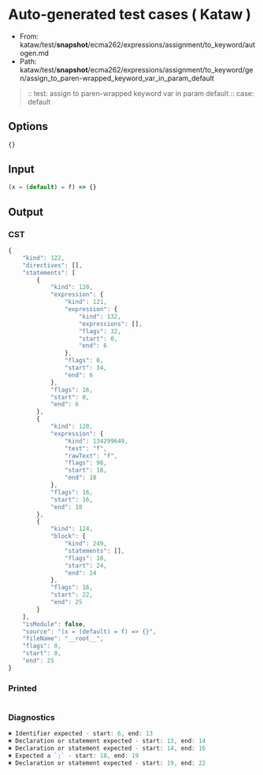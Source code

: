 # Auto-generated test cases ( Kataw )
- From: kataw/test/__snapshot__/ecma262/expressions/assignment/to_keyword/autogen.md
- Path: kataw/test/__snapshot__/ecma262/expressions/assignment/to_keyword/gen/assign_to_paren-wrapped_keyword_var_in_param_default
> :: test: assign to paren-wrapped keyword var in param default
> :: case: default
## Options

`````js
{}
`````
## Input

`````js
(x = (default) = f) => {}
`````
## Output

### CST

```javascript
{
    "kind": 122,
    "directives": [],
    "statements": [
        {
            "kind": 120,
            "expression": {
                "kind": 121,
                "expression": {
                    "kind": 132,
                    "expressions": [],
                    "flags": 32,
                    "start": 0,
                    "end": 6
                },
                "flags": 0,
                "start": 34,
                "end": 6
            },
            "flags": 16,
            "start": 0,
            "end": 6
        },
        {
            "kind": 120,
            "expression": {
                "kind": 134299649,
                "text": "f",
                "rawText": "f",
                "flags": 96,
                "start": 16,
                "end": 18
            },
            "flags": 16,
            "start": 16,
            "end": 18
        },
        {
            "kind": 124,
            "block": {
                "kind": 249,
                "statements": [],
                "flags": 16,
                "start": 24,
                "end": 24
            },
            "flags": 16,
            "start": 22,
            "end": 25
        }
    ],
    "isModule": false,
    "source": "(x = (default) = f) => {}",
    "fileName": "__root__",
    "flags": 0,
    "start": 0,
    "end": 25
}
```

### Printed

```javascript

```

### Diagnostics

```javascript
✖ Identifier expected - start: 6, end: 13
✖ Declaration or statement expected - start: 13, end: 14
✖ Declaration or statement expected - start: 14, end: 16
✖ Expected a `;` - start: 18, end: 19
✖ Declaration or statement expected - start: 19, end: 22

```

